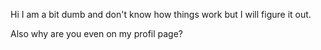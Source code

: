 Hi I am a bit dumb and don't know how things work but I will figure it out.


Also why are you even on my profil page?
